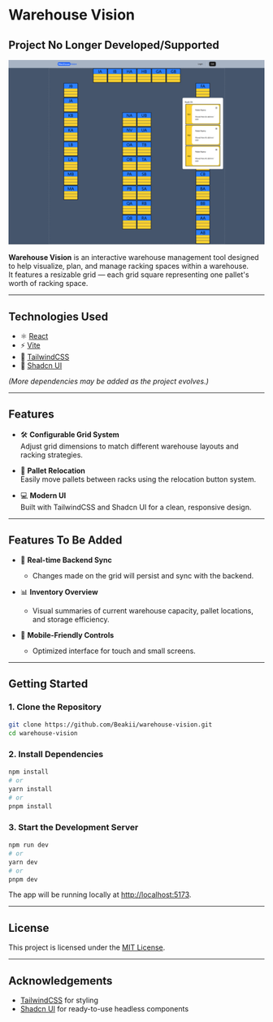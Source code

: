 # Warehouse Vision

## Project No Longer Developed/Supported

![Warehouse Vision Screenshot](./public/preview.png)

**Warehouse Vision** is an interactive warehouse management tool designed to help visualize, plan, and manage racking spaces within a warehouse.  
It features a resizable grid — each grid square representing one pallet's worth of racking space.

---

## Technologies Used

-   ⚛️ [React](https://react.dev/)
-   ⚡ [Vite](https://vitejs.dev/)
-   🎨 [TailwindCSS](https://tailwindcss.com/)
-   🧩 [Shadcn UI](https://ui.shadcn.dev/)

_(More dependencies may be added as the project evolves.)_

---

## Features

-   🛠️ **Configurable Grid System**  
    Adjust grid dimensions to match different warehouse layouts and racking strategies.

-   🔁 **Pallet Relocation**  
    Easily move pallets between racks using the relocation button system.

-   💻 **Modern UI**  
    Built with TailwindCSS and Shadcn UI for a clean, responsive design.

---

## Features To Be Added

-   🔄 **Real-time Backend Sync**

    -   Changes made on the grid will persist and sync with the backend.

-   📊 **Inventory Overview**

    -   Visual summaries of current warehouse capacity, pallet locations, and storage efficiency.

-   📱 **Mobile-Friendly Controls**
    -   Optimized interface for touch and small screens.

---

## Getting Started

### 1. Clone the Repository

```bash
git clone https://github.com/Beakii/warehouse-vision.git
cd warehouse-vision
```

### 2. Install Dependencies

```bash
npm install
# or
yarn install
# or
pnpm install
```

### 3. Start the Development Server

```bash
npm run dev
# or
yarn dev
# or
pnpm dev
```

The app will be running locally at [http://localhost:5173](http://localhost:5173).

---

## License

This project is licensed under the [MIT License](LICENSE).

---

## Acknowledgements

-   [TailwindCSS](https://tailwindcss.com/) for styling
-   [Shadcn UI](https://ui.shadcn.dev/) for ready-to-use headless components
